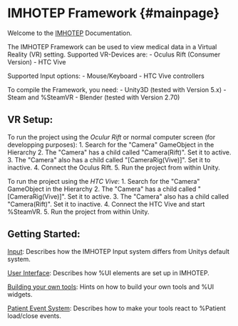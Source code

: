 IMHOTEP Framework								{#mainpage}
===============================================

Welcome to the [IMHOTEP](imhotep-medical.org) Documentation.

The IMHOTEP Framework can be used to view medical data in a Virtual Reality (VR) setting.
Supported VR-Devices are:
	- Oculus Rift (Consumer Version)
	- HTC Vive

Supported Input options:
	- Mouse/Keyboard
	- HTC Vive controllers

To compile the Framework, you need:
	- Unity3D (tested with Version 5.x)
	- Steam and %SteamVR
	- Blender (tested with Version 2.70)


VR Setup:
-----------------------------------------------
To run the project using the *Oculur Rift* or normal computer screen (for developping purposes):
	1. Search for the "Camera" GameObject in the Hierarchy
	2. The "Camera" has a child called "Camera(Rift)". Set it to active.
	3. The "Camera" also has a child called "[CameraRig(Vive)]". Set it to inactive.
	4. Connect the Oculus Rift.
	5. Run the project from within Unity.

To run the project using the *HTC Vive*:
	1. Search for the "Camera" GameObject in the Hierarchy
	2. The "Camera" has a child called "[CameraRig(Vive)]". Set it to active.
	3. The "Camera" also has a child called "Camera(Rift)". Set it to inactive.
	4. Connect the HTC Vive and start %SteamVR.
	5. Run the project from within Unity.

Getting Started:
----------------------------------------------

[Input](input.md): Describes how the IMHOTEP Input system differs from Unitys default system.

[User Interface](userInterface.md): Describes how %UI elements are set up in IMHOTEP.

[Building your own tools](customTools.md): Hints on how to build your own tools and %UI widgets.

[Patient Event System](patientEventSystem.md): Describes how to make your tools react to %Patient load/close events.

